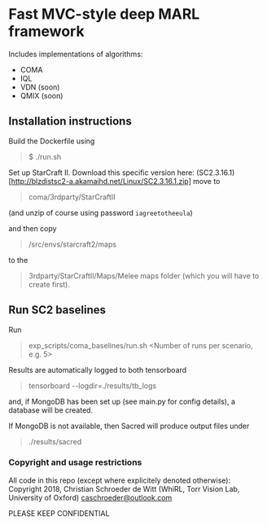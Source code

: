 # Fast MVC-style deep MARL framework

Includes implementations of algorithms:
- COMA
- IQL
- VDN (soon)
- QMIX (soon)

## Installation instructions

Build the Dockerfile using 
> $ ./run.sh

Set up StarCraft II. Download this specific version here:
(SC2.3.16.1)[http://blzdistsc2-a.akamaihd.net/Linux/SC2.3.16.1.zip]
move to 
> coma/3rdparty/StarCraftII

(and unzip of course using password `iagreetotheeula`)

and then copy 
> /src/envs/starcraft2/maps

to the 

> 3rdparty/StarCraftII/Maps/Melee 
maps folder (which you will have to create first).

## Run SC2 baselines

Run 

> exp_scripts/coma_baselines/run.sh <Number of runs per scenario, e.g. 5>

Results are automatically logged to both tensorboard

> tensorboard --logdir=./results/tb_logs

and, if MongoDB has been set up (see main.py for config details), a database will be created.

If MongoDB is not available, then Sacred will produce output files under

> ./results/sacred

### Copyright and usage restrictions

All code in this repo (except where explicitely denoted otherwise):
Copyright 2018, Christian Schroeder de Witt (WhiRL, Torr Vision Lab, University of Oxford)
caschroeder@outlook.com

PLEASE KEEP CONFIDENTIAL
